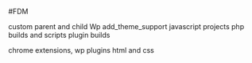 #FDM

custom parent and child Wp add_theme_support
javascript projects
php builds and scripts
plugin builds

chrome extensions, wp plugins
html and css
